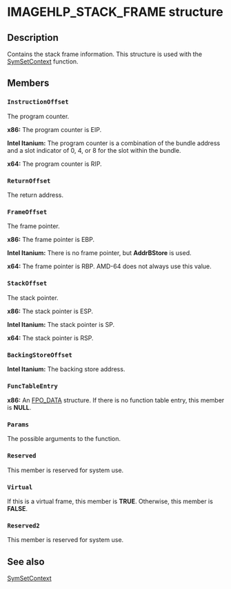 # IMAGEHLP_STACK_FRAME structure

## Description

Contains the stack frame information. This structure is used with the
[SymSetContext](https://learn.microsoft.com/windows/desktop/api/dbghelp/nf-dbghelp-symsetcontext) function.

## Members

### `InstructionOffset`

The program counter.

**x86:** The program counter is EIP.

**Intel Itanium:** The program counter is a combination of the bundle address and a slot indicator of 0, 4, or 8 for the slot within the bundle.

**x64:** The program counter is RIP.

### `ReturnOffset`

The return address.

### `FrameOffset`

The frame pointer.

**x86:** The frame pointer is EBP.

**Intel Itanium:** There is no frame pointer, but **AddrBStore** is used.

**x64:** The frame pointer is RBP. AMD-64 does not always use this value.

### `StackOffset`

The stack pointer.

**x86:** The stack pointer is ESP.

**Intel Itanium:** The stack pointer is SP.

**x64:** The stack pointer is RSP.

### `BackingStoreOffset`

**Intel Itanium:** The backing store address.

### `FuncTableEntry`

**x86:** An
[FPO_DATA](https://learn.microsoft.com/windows/desktop/api/winnt/ns-winnt-fpo_data) structure. If there is no function table entry, this member is **NULL**.

### `Params`

The possible arguments to the function.

### `Reserved`

This member is reserved for system use.

### `Virtual`

If this is a virtual frame, this member is **TRUE**. Otherwise, this member is **FALSE**.

### `Reserved2`

This member is reserved for system use.

## See also

[SymSetContext](https://learn.microsoft.com/windows/desktop/api/dbghelp/nf-dbghelp-symsetcontext)